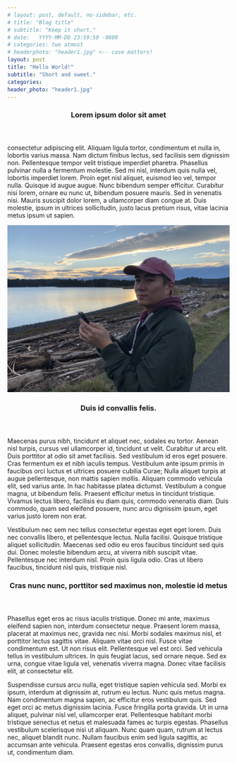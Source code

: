 ```yaml
---
# layout: post, default, no-sidebar, etc.
# title: "Blog title"
# subtitle: "Keep it short."
# date:   YYYY-MM-DD 23:59:59 -0800
# categories: two atmost
# headerphoto: "header1.jpg" <-- case matters!
layout: post
title: "Hello World!"
subtitle: "Short and sweet."
categories:
header_photo: "header1.jpg"
---
```

<header><h3>Lorem ipsum dolor sit amet</h3></header>

consectetur adipiscing elit. Aliquam ligula tortor, condimentum et nulla in, lobortis varius massa. Nam dictum finibus lectus, sed facilisis sem dignissim non. Pellentesque tempor velit tristique imperdiet pharetra. Phasellus pulvinar nulla a fermentum molestie. Sed mi nisl, interdum quis nulla vel, lobortis imperdiet lorem. Proin eget nisl aliquet, euismod leo vel, tempor nulla. Quisque id augue augue. Nunc bibendum semper efficitur. Curabitur nisi lorem, ornare eu nunc ut, bibendum posuere mauris. Sed in venenatis nisi. Mauris suscipit dolor lorem, a ullamcorper diam congue at. Duis molestie, ipsum in ultrices sollicitudin, justo lacus pretium risus, vitae lacinia metus ipsum ut sapien.

<p><a href="http://google.com" class="image featured"><img src="/images/portfolio/IMG_0240.jpeg" title="me at the beech" alt="oops image not found!"/></a></p>

<header><h3> Duis id convallis felis. </h3></header>
Maecenas purus nibh, tincidunt et aliquet nec, sodales eu tortor. Aenean nisl turpis, cursus vel ullamcorper id, tincidunt ut velit. Curabitur ut arcu elit. Duis porttitor at odio sit amet facilisis. Sed vestibulum id eros eget posuere. Cras fermentum ex et nibh iaculis tempus. Vestibulum ante ipsum primis in faucibus orci luctus et ultrices posuere cubilia Curae; Nulla aliquet turpis at augue pellentesque, non mattis sapien mollis. Aliquam commodo vehicula elit, sed varius ante. In hac habitasse platea dictumst. Vestibulum a congue magna, ut bibendum felis. Praesent efficitur metus in tincidunt tristique. Vivamus lectus libero, facilisis eu diam quis, commodo venenatis diam. Duis commodo, quam sed eleifend posuere, nunc arcu dignissim ipsum, eget varius justo lorem non erat.

Vestibulum nec sem nec tellus consectetur egestas eget eget lorem. Duis nec convallis libero, et pellentesque lectus. Nulla facilisi. Quisque tristique aliquet sollicitudin. Maecenas sed odio eu eros faucibus tincidunt sed quis dui. Donec molestie bibendum arcu, at viverra nibh suscipit vitae. Pellentesque nec interdum nisl. Proin quis ligula odio. Cras ut libero faucibus, tincidunt nisl quis, tristique nisl.

<header><h3>Cras nunc nunc, porttitor sed maximus non, molestie id metus</h3></header>

Phasellus eget eros ac risus iaculis tristique. Donec mi ante, maximus eleifend sapien non, interdum consectetur neque. Praesent lorem massa, placerat at maximus nec, gravida nec nisi. Morbi sodales maximus nisl, et porttitor lectus sagittis vitae. Aliquam vitae orci nisl. Fusce vitae condimentum est. Ut non risus elit. Pellentesque vel est orci. Sed vehicula tellus in vestibulum ultrices. In quis feugiat lacus, sed ornare neque. Sed ex urna, congue vitae ligula vel, venenatis viverra magna. Donec vitae facilisis elit, at consectetur elit.

Suspendisse cursus arcu nulla, eget tristique sapien vehicula sed. Morbi ex ipsum, interdum at dignissim at, rutrum eu lectus. Nunc quis metus magna. Nam condimentum magna sapien, ac efficitur eros vestibulum quis. Sed eget orci ac metus dignissim lacinia. Fusce fringilla porta gravida. Ut in urna aliquet, pulvinar nisl vel, ullamcorper erat. Pellentesque habitant morbi tristique senectus et netus et malesuada fames ac turpis egestas. Phasellus vestibulum scelerisque nisi ut aliquam. Nunc quam quam, rutrum at lectus nec, aliquet blandit nunc. Nullam faucibus enim sed ligula sagittis, ac accumsan ante vehicula. Praesent egestas eros convallis, dignissim purus ut, condimentum diam.